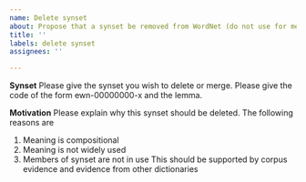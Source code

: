 ```yaml
---
name: Delete synset
about: Propose that a synset be removed from WordNet (do not use for merging synsets)
title: ''
labels: delete synset
assignees: ''

---
```


**Synset**
Please give the synset you wish to delete or merge. Please give the code of the form ewn-00000000-x and the lemma.

**Motivation**
Please explain why this synset should be deleted. The following reasons are 
1. Meaning is compositional
2. Meaning is not widely used
3. Members of synset are not in use
This should be supported by corpus evidence and evidence from other dictionaries
